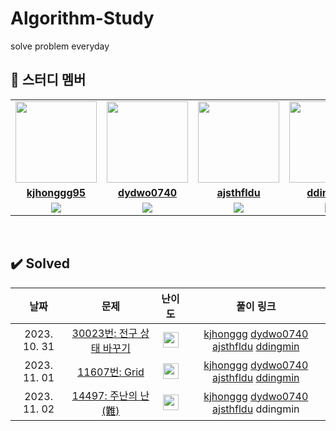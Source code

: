 # Algorithm-Study
solve problem everyday

## 🤖 스터디 멤버

<table>
 <tr>
    <td align="center"><a href="https://github.com/kjhonggg95"><img src="https://avatars.githubusercontent.com/kjhonggg95" width="130px;" alt=""></a></td>
    <td align="center"><a href="https://github.com/dydwo0740"><img src="https://avatars.githubusercontent.com/dydwo0740" width="130px;" alt=""></a></td>
    <td align="center"><a href="https://github.com/ajsthfldu"><img src="https://avatars.githubusercontent.com/ajsthfldu" width="130px;" alt=""></a></td>
    <td align="center"><a href="https://github.com/ddingmin"><img src="https://avatars.githubusercontent.com/ddingmin" width="130px;" alt=""></a></td>
  </tr>
  <tr>
    <td align="center"><a href="https://github.com/kjhonggg95"><b>kjhonggg95</b></a></td>
    <td align="center"><a href="https://github.com/dydwo0740"><b>dydwo0740</b></a></td>
    <td align="center"><a href="https://github.com/ajsthfldu"><b>ajsthfldu</b></a></td>
    <td align="center"><a href="https://github.com/ddingmin"><b>ddingmin</b></a></td>
  </tr>
  <tr> 
    <td align="center"><img src="https://img.shields.io/badge/cplusplus-00599C?&style=for-the-badge&logo=cplusplus&logoColor=white"></td>
    <td align="center"><img src="https://img.shields.io/badge/Java-007396?style=for-the-badge&logo=Java&logoColor=white"></td>
    <td align="center"><img src="https://img.shields.io/badge/Python-3776AB?style=for-the-badge&logo=python&logoColor=white"></td>
    <td align="center"><img src="https://img.shields.io/badge/Python-3776AB?style=for-the-badge&logo=python&logoColor=white"></td>
  </tr> 
</table>

<br/>

## :heavy_check_mark: Solved
|          날짜          |        문제         |         난이도          |        풀이 링크         |  
| :-----: | :-----: | :-----: | :-----: |
| 2023. 10. 31 | <a href="https://www.acmicpc.net/problem/30023" target="_blank">30023번: 전구 상태 바꾸기</a> | <img height="25px" width="25px" src="https://static.solved.ac/tier_small/11.svg"/> | <a href="https://github.com/A-lass/Algorithm-Study/pull/2">kjhonggg</a> <a href="https://github.com/A-lass/Algorithm-Study/pull/3">dydwo0740</a> <a href="https://github.com/A-lass/Algorithm-Study/pull/4">ajsthfldu</a> <a href="https://github.com/A-lass/Algorithm-Study/pull/1">ddingmin</a>|
| 2023. 11. 01 | <a href="https://www.acmicpc.net/problem/11607" target="_blank">11607번: Grid</a> | <img height="25px" width="25px" src="https://static.solved.ac/tier_small/11.svg"/> | <a href="https://github.com/A-lass/Algorithm-Study/pull/5">kjhonggg</a> <a href="https://github.com/A-lass/Algorithm-Study/pull/6">dydwo0740</a> <a href="https://github.com/A-lass/Algorithm-Study/pull/7">ajsthfldu</a> <a href="https://github.com/A-lass/Algorithm-Study/pull/8">ddingmin</a>|
| 2023. 11. 02 | <a href="https://www.acmicpc.net/problem/14497" target="_blank">14497: 주난의 난(難)</a> | <img height="25px" width="25px" src="https://static.solved.ac/tier_small/12.svg"/> | <a href="https://github.com/A-lass/Algorithm-Study/pull/2=9">kjhonggg</a> <a href="https://github.com/A-lass/Algorithm-Study/pull/10">dydwo0740</a> <a href="https://github.com/A-lass/Algorithm-Study/pull/11">ajsthfldu</a> ddingmin|

